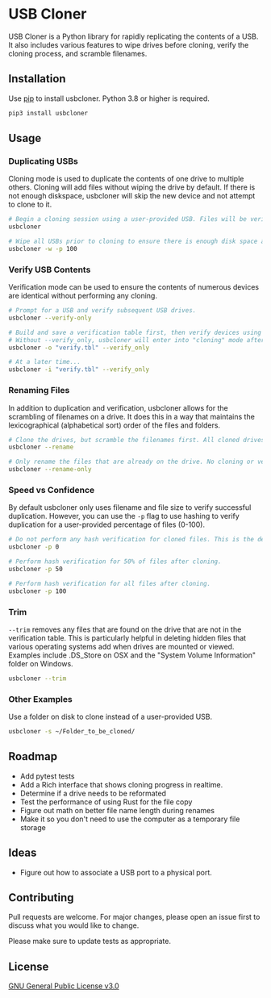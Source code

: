 # USB Cloner

USB Cloner is a Python library for rapidly replicating the contents of a USB.
It also includes various features to wipe drives before cloning, verify the cloning process, and scramble filenames.

## Installation

Use [pip](https://pip.pypa.io/en/stable/) to install usbcloner. Python 3.8 or higher is required.

```bash
pip3 install usbcloner
```

## Usage

### Duplicating USBs

Cloning mode is used to duplicate the contents of one drive to multiple others. Cloning will add files without wiping the drive by default. If there is not enough diskspace, usbcloner will skip the new device and not attempt to clone to it.

```bash
# Begin a cloning session using a user-provided USB. Files will be verified using filesizes only--no hashing.
usbcloner

# Wipe all USBs prior to cloning to ensure there is enough disk space and use hashing to verify file duplication for all files.
usbcloner -w -p 100
```

### Verify USB Contents

Verification mode can be used to ensure the contents of numerous devices are identical without performing any cloning.

```bash
# Prompt for a USB and verify subsequent USB drives.
usbcloner --verify-only

# Build and save a verification table first, then verify devices using the saved table at a later time.
# Without --verify_only, usbcloner will enter into "cloning" mode after saving the verification table.
usbcloner -o "verify.tbl" --verify_only

# At a later time...
usbcloner -i "verify.tbl" --verify_only
```

### Renaming Files

In addition to duplication and verification, usbcloner allows for the scrambling of filenames on a drive. It does this in a way that maintains the lexicographical (alphabetical sort) order of the files and folders.

```bash
# Clone the drives, but scramble the filenames first. All cloned drives will have the same scrambled filenames for the same files.
usbcloner --rename

# Only rename the files that are already on the drive. No cloning or verification.
usbcloner --rename-only
```

### Speed vs Confidence

By default usbcloner only uses filename and file size to verify successful duplication. However, you can use the `-p` flag to use hashing to verify duplication for a user-provided percentage of files (0-100).

```bash
# Do not perform any hash verification for cloned files. This is the default behavior and the same as running "usbcloner".
usbcloner -p 0

# Perform hash verification for 50% of files after cloning.
usbcloner -p 50

# Perform hash verification for all files after cloning.
usbcloner -p 100
```

### Trim

`--trim` removes any files that are found on the drive that are not in the verification table. This is particularly helpful in deleting hidden files that various operating systems add when drives are mounted or viewed. Examples include .DS_Store on OSX and the "System Volume Information" folder on Windows.

```bash
usbcloner --trim
```

### Other Examples

Use a folder on disk to clone instead of a user-provided USB.

```bash
usbcloner -s ~/Folder_to_be_cloned/
```

## Roadmap

* Add pytest tests
* Add a Rich interface that shows cloning progress in realtime.
* Determine if a drive needs to be reformated
* Test the performance of using Rust for the file copy
* Figure out math on better file name length during renames
* Make it so you don't need to use the computer as a temporary file storage

## Ideas

* Figure out how to associate a USB port to a physical port.

## Contributing

Pull requests are welcome. For major changes, please open an issue first
to discuss what you would like to change.

Please make sure to update tests as appropriate.

## License

[GNU General Public License v3.0](https://www.gnu.org/licenses/gpl-3.0.txt)
